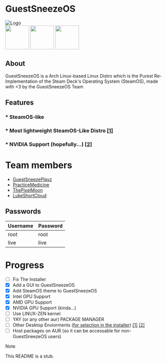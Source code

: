 # GuestSneezeOS
![Logo](https://github.com/GuestSneezeOS-Official/GuestSneezeOS/assets/163439609/32015c8f-8259-48a3-92e6-846248197867)
<br>
[<img src="https://github.com/user-attachments/assets/6b011a7d-106e-4cb3-bdaa-7a7f15d886e6" width="75"/>](https://discord.gg/3dKX6bQw7P)
[<img src="https://github.com/user-attachments/assets/c6a69127-68c7-4086-9e7a-79c9dd4834c2" width="75"/>](https://x.com/guestsneezeplay)
[<img src="https://github.com/user-attachments/assets/1d660c54-cecc-4f53-a57c-f4d761718bf6" width="75"/>](https://www.reddit.com/r/GuestSneezeOS/)

## About
GuestSneezeOS is a Arch Linux-based Linux Distro which is the Purest Re-Implementation of the Steam Deck's Operating System (SteamOS), made with <3 by the GuestSneezeOS Team



## Features
### * SteamOS-like
### * Most lightweight SteamOS-Like Distro [[1]](https://www.reddit.com/r/DistroHopping/comments/1gz4ea5/comment/lyvrbtk/?utm_source=share&utm_medium=web3x&utm_name=web3xcss&utm_term=1&utm_content=share_button)
### * NVIDIA Support (hopefully...) [[2]](https://www.reddit.com/r/FindMeALinuxDistro/comments/1gzulju/comment/lz10u72/?utm_source=share&utm_medium=web3x&utm_name=web3xcss&utm_term=1&utm_content=share_button)


# Team members
- [GuestSneezePlayz](https://github.com/GuestSneezeOSDev)
- [PracticeMedicine](https://github.com/PracticeMedicine03)
- [ThePixelMoon](https://github.com/ThePixelMoon)
- [LukeShortCloud](https://github.com/LukeShortCloud)


## Passwords
| Username | Password |
| -------- | -------- |
| root | root |
| live | live |


# Progress
- [ ] Fix The Installer
- [X] Add a GUI to GuestSneezeOS
- [X] Add SteamOS theme to GuestSneezeOS
- [X] Intel GPU Support
- [X] AMD GPU Support
- [X] NVIDIA GPU Support (kinda...)
- [ ] Use LINUX-ZEN kernel
- [ ] YAY (or any other aur) PACKAGE MANAGER
- [ ] Other Desktop Enviorments ([for selection in the installer](https://github.com/GuestSneeze-OS/GuestSneezeOS/blob/main/airootfs/etc/install.sh#L85)) [[1]](https://github.com/winesapOS/winesapOS/issues/1001) [[2]](https://github.com/winesapOS/winesapOS/pull/917)
- [ ] Host packages on AUR (so it can be accessable for non-GuestSneezeOS users)

> [!NOTE]  
> This README is a stub.
